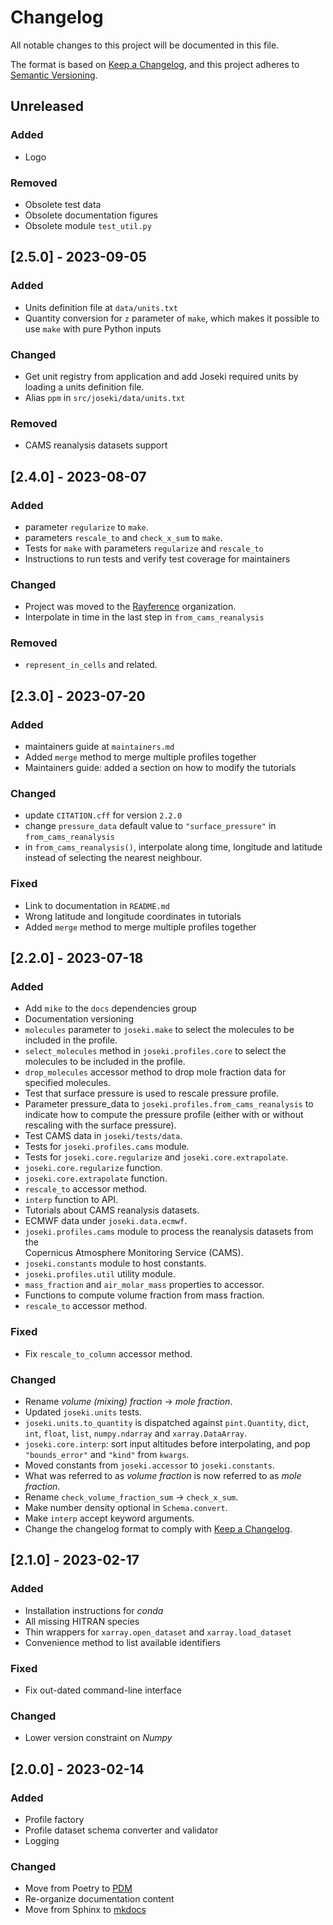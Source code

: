 # Changelog

All notable changes to this project will be documented in this file.

The format is based on [Keep a Changelog](https://keepachangelog.com/en/1.0.0/),
and this project adheres to [Semantic Versioning](https://semver.org/spec/v2.0.0.html).

## Unreleased

### Added

* Logo
### Removed

* Obsolete test data
* Obsolete documentation figures
* Obsolete module `test_util.py`

## [2.5.0] - 2023-09-05

### Added

* Units definition file at `data/units.txt`
* Quantity conversion for `z` parameter of `make`, which makes it possible to
  use `make` with pure Python inputs

### Changed

* Get unit registry from application and add Joseki required units by loading 
  a units definition file.
* Alias `ppm` in `src/joseki/data/units.txt`

### Removed

* CAMS reanalysis datasets support
 
## [2.4.0] - 2023-08-07

### Added

* parameter `regularize` to `make`.
* parameters `rescale_to` and `check_x_sum` to `make`.
* Tests for `make` with parameters `regularize` and `rescale_to`
* Instructions to run tests and verify test coverage for maintainers

### Changed

* Project was moved to the [Rayference](https://github.com/rayference) organization.
* Interpolate in time in the last step in `from_cams_reanalysis`

### Removed

* `represent_in_cells` and related.

## [2.3.0] - 2023-07-20

### Added

* maintainers guide at `maintainers.md`
* Added `merge` method to merge multiple profiles together
* Maintainers guide: added a section on how to modify the tutorials 

### Changed

* update `CITATION.cff` for version `2.2.0`
* change `pressure_data` default value to `"surface_pressure"` in 
  `from_cams_reanalysis` 
* in `from_cams_reanalysis()`, interpolate along time, longitude and latitude 
  instead of selecting the nearest neighbour.

### Fixed

* Link to documentation in `README.md`
* Wrong latitude and longitude coordinates in tutorials 
* Added `merge` method to merge multiple profiles together

## [2.2.0] - 2023-07-18

### Added

* Add `mike` to the `docs` dependencies group
* Documentation versioning
* `molecules` parameter to `joseki.make` to select the molecules to be 
  included in the profile.
* `select_molecules` method in `joseki.profiles.core` to select the
  molecules to be included in the profile.
* `drop_molecules` accessor method to drop mole fraction data for specified 
  molecules.
* Test that surface pressure is used to rescale pressure profile.
* Parameter pressure_data to `joseki.profiles.from_cams_reanalysis` to 
  indicate how to compute the pressure profile (either with or without
  rescaling with the surface pressure).
* Test CAMS data in `joseki/tests/data`.
* Tests for `joseki.profiles.cams` module.
* Tests for `joseki.core.regularize` and `joseki.core.extrapolate`.
* `joseki.core.regularize` function.
* `joseki.core.extrapolate` function.
* `rescale_to` accessor method.
* `interp` function to API.
* Tutorials about CAMS reanalysis datasets.
* ECMWF data under `joseki.data.ecmwf`.
* `joseki.profiles.cams` module to process the reanalysis datasets from the  
  Copernicus Atmosphere Monitoring Service (CAMS).
* `joseki.constants` module to host constants.
* `joseki.profiles.util` utility module.
* `mass_fraction` and `air_molar_mass` properties to accessor.
* Functions to compute volume fraction from mass fraction.
* `rescale_to` accessor method.

### Fixed

* Fix `rescale_to_column` accessor method.

### Changed

* Rename *volume (mixing) fraction* -> *mole fraction*.
* Updated `joseki.units` tests.
* `joseki.units.to_quantity` is dispatched against `pint.Quantity`, `dict`, 
  `int`, `float`, `list`, `numpy.ndarray` and `xarray.DataArray`.
* `joseki.core.interp`: sort input altitudes before interpolating, and pop
  `"bounds_error"` and `"kind"` from `kwargs`.
* Moved constants from `joseki.accessor` to `joseki.constants`.
* What was referred to as *volume fraction* is now referred to as 
  *mole fraction*.
* Rename `check_volume_fraction_sum` -> `check_x_sum`.
* Make number density optional in `Schema.convert`.
* Make `interp` accept keyword arguments.
* Change the changelog format to comply with 
  [Keep a Changelog](https://keepachangelog.com/en/1.0.0/).

## [2.1.0] - 2023-02-17

### Added

* Installation instructions for *conda*
* All missing HITRAN species
* Thin wrappers for `xarray.open_dataset` and `xarray.load_dataset`
* Convenience method to list available identifiers

### Fixed

* Fix out-dated command-line interface

### Changed

* Lower version constraint on *Numpy*


## [2.0.0] - 2023-02-14

### Added

* Profile factory
* Profile dataset schema converter and validator
* Logging

### Changed

* Move from Poetry to [PDM](https://pdm.fming.dev/)
* Re-organize documentation content
* Move from Sphinx to [mkdocs](https://www.mkdocs.org/)



    